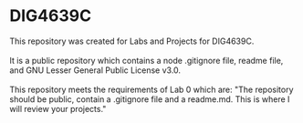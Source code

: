 # DIG4639C
 This repository was created for Labs and Projects for DIG4639C. <br/> <br/> It is a public repository which contains a node .gitignore file, readme file, and GNU Lesser General Public License v3.0. <br/> <br/>  This repository meets the requirements of Lab 0 which are: "The repository should be public, contain a .gitignore file and a readme.md. This is where I will review your projects."